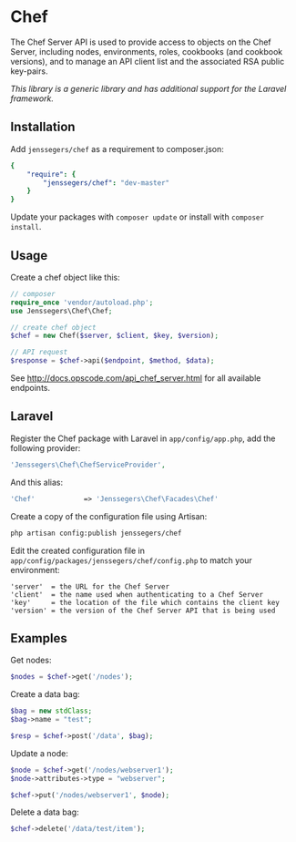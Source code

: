 Chef
====

The Chef Server API is used to provide access to objects on the Chef Server, including nodes, environments, roles, cookbooks (and cookbook versions), and to manage an API client list and the associated RSA public key-pairs.

*This library is a generic library and has additional support for the Laravel framework.*

Installation
------------

Add `jenssegers/chef` as a requirement to composer.json:

```yaml
{
    "require": {
        "jenssegers/chef": "dev-master"
    }
}
```

Update your packages with `composer update` or install with `composer install`.

Usage
-----

Create a chef object like this:

```php
// composer
require_once 'vendor/autoload.php';
use Jenssegers\Chef\Chef;

// create chef object
$chef = new Chef($server, $client, $key, $version);

// API request
$response = $chef->api($endpoint, $method, $data);
```

See http://docs.opscode.com/api_chef_server.html for all available endpoints.

Laravel
-------
 
Register the Chef package with Laravel in `app/config/app.php`, add the following provider:

```php
'Jenssegers\Chef\ChefServiceProvider',
```

And this alias:

```php
'Chef'            => 'Jenssegers\Chef\Facades\Chef'
```

Create a copy of the configuration file using Artisan:

```bash
php artisan config:publish jenssegers/chef
```

Edit the created configuration file in `app/config/packages/jenssegers/chef/config.php` to match your environment:

    'server'  = the URL for the Chef Server
    'client'  = the name used when authenticating to a Chef Server
    'key'     = the location of the file which contains the client key
    'version' = the version of the Chef Server API that is being used

Examples
--------

Get nodes:

```php
$nodes = $chef->get('/nodes');
```

Create a data bag:

```php
$bag = new stdClass;
$bag->name = "test";

$resp = $chef->post('/data', $bag);
```

Update a node:

```php
$node = $chef->get('/nodes/webserver1');
$node->attributes->type = "webserver";

$chef->put('/nodes/webserver1', $node);
```

Delete a data bag:

```php
$chef->delete('/data/test/item');
```
